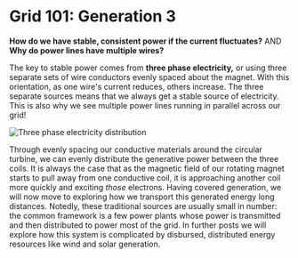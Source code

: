 # Grid 101: Generation 3

**How do we have stable, consistent power if the current fluctuates?**
AND
**Why do power lines have multiple wires?**

The key to stable power comes from **three phase electricity,** or using three separate sets of wire conductors evenly spaced about the magnet. With this orientation, as one wire's current reduces, others increase. The three separate sources means that we always get a stable source of electricity.  This is also why we see multiple power lines running in parallel across our grid!

![Three phase electricity distribution](https://theengineeringmindset.com/wp-content/uploads/2018/02/Three-phase-electricity-distribution-300x128.png)



Through evenly spacing our conductive materials around the circular turbine, we can evenly distribute the generative power between the three coils. It is always the case that as the magnetic field of our rotating magnet starts to pull away from one conductive coil, it is approaching another coil more quickly and exciting *those* electrons.  Having covered generation, we will now move to exploring how we transport this generated energy long distances. Notedly, these traditional sources are usually small in number: the common framework is a few power plants whose power is transmitted and then distributed to power most of the grid. In further posts we will explore how this system is complicated by disbursed, distributed energy resources like wind and solar generation.
